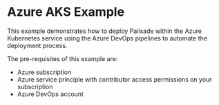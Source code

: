 # Azure AKS Example

This example demonstrates how to deploy Palisade within the Azure Kubernetes service using the Azure DevOps pipelines to automate the deployment process.

The pre-requisites of this example are:
- Azure subscription
- Azure service principle with contributor access permissions on your subscription
- Azure DevOps account


